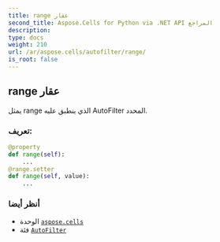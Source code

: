 ```yaml
---
title: range عقار
second_title: Aspose.Cells for Python via .NET API المراجع
description:
type: docs
weight: 210
url: /ar/aspose.cells/autofilter/range/
is_root: false
---
```

##  range عقار

يمثل range الذي ينطبق عليه AutoFilter المحدد.
###  تعريف:
```python
@property
def range(self):
    ...
@range.setter
def range(self, value):
    ...
```

###  أنظر أيضا
* الوحدة [`aspose.cells`](../../)
* فئة [`AutoFilter`](/cells/python-net/ar/aspose.cells/autofilter)
